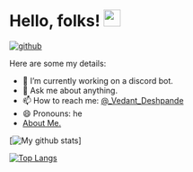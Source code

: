 # Hello, folks! <img src="https://raw.githubusercontent.com/MartinHeinz/MartinHeinz/master/wave.gif" width="30px">
[![github](https://img.shields.io/badge/GitHub-000000?style=for-the-badge&logo=GitHub&logoColor=white)](https://github.com/vmDeshpande/)

Here are some my details:

- 🌱 I’m currently working on a discord bot.
- 💬 Ask me about anything.
- 📫 How to reach me: [@_Vedant_Deshpande](https://www.instagram.com/feathered_beast_/)
- 😄 Pronouns: he
- [About Me.](http://vedantdeshpande.freetzi.com/)

[![My github stats](https://github-readme-stats.vercel.app/api?username=vmDeshpande&count_private=true&show_icons=true&theme=radical&hide_rank=false)]

[![Top Langs](https://github-readme-stats.vercel.app/api/top-langs/?username=vmDeshpande)](https://github.com/anuraghazra/github-readme-stats)
